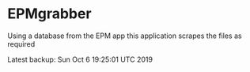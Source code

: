# EPMgrabber
Using a database from the EPM app this application scrapes the files as required


Latest backup: Sun Oct 6 19:25:01 UTC 2019
